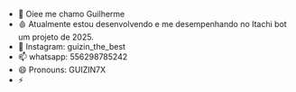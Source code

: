 - 👋 Oiee me chamo Guilherme 
- 🩸 Atualmente estou desenvolvendo e me desempenhando no Itachi bot um projeto de 2025.
- 🌱 Instagram: guizin_the_best
- 📫 whatsapp: 556298785242
- 😄 Pronouns: GUIZIN7X
- ⚡ 

<!---
GUIZIN7X/
